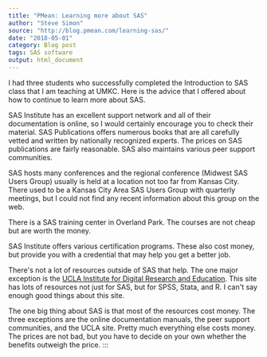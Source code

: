 ```yaml
---
title: "PMean: Learning more about SAS"
author: "Steve Simon"
source: "http://blog.pmean.com/learning-sas/"
date: "2018-05-01"
category: Blog post
tags: SAS software
output: html_document
---
```


I had three students who successfully completed the Introduction to SAS
class that I am teaching at UMKC. Here is the advice that I offered
about how to continue to learn more about SAS.

<!---More--->

SAS Institute has an excellent support network and all of their
documentation is online, so I would certainly encourage you to check
their material. SAS Publications offers numerous books that are all
carefully vetted and written by nationally recognized experts. The
prices on SAS publications are fairly reasonable. SAS also maintains
various peer support communities.

SAS hosts many conferences and the regional conference (Midwest SAS
Users Group) usually is held at a location not too far from Kansas City.
There used to be a Kansas City Area SAS Users Group with quarterly
meetings, but I could not find any recent information about this group
on the web.

There is a SAS training center in Overland Park. The courses are not
cheap but are worth the money.

SAS Institute offers various certification programs. These also cost
money, but provide you with a credential that may help you get a better
job.

There's not a lot of resources outside of SAS that help. The one major
exception is the [UCLA Institute for Digital Research and
Education](https://stats.idre.ucla.edu/sas/). This site has lots of
resources not just for SAS, but for SPSS, Stata, and R. I can't say
enough good things about this site.

The one big thing about SAS is that most of the resources cost money.
The three exceptions are the online documentation manuals, the peer
support communities, and the UCLA site. Pretty much everything else
costs money. The prices are not bad, but you have to decide on your own
whether the benefits outweigh the price.
:::

